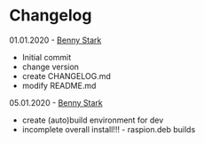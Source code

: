 # Changelog
01.01.2020 - [Benny Stark](https://github.com/Diggen85)
 - Initial commit
 - change version
 - create CHANGELOG.md
 - modify README.md

 05.01.2020 - [Benny Stark](https://github.com/Diggen85)
 - create (auto)build environment for dev
 - incomplete overall install!!! - raspion.deb builds